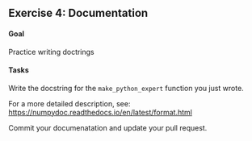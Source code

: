 ## Exercise 4: Documentation

#### Goal

Practice writing doctrings

#### Tasks

Write the docstring for the `make_python_expert` function you just wrote. 

For a more detailed description, see: https://numpydoc.readthedocs.io/en/latest/format.html

Commit your documenatation and update your pull request.
